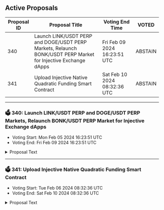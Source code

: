 ## Active Proposals

| Proposal ID | Proposal Title | Voting End Time | VOTED |
|-------------|----------------|-----------------|-------|
| 340 | Launch LINK/USDT PERP and DOGE/USDT PERP Markets, Relaunch BONK/USDT PERP Market for Injective Exchange dApps | Fri Feb 09 2024 16:23:51 UTC | ABSTAIN |
| 341 | Upload Injective Native Quadratic Funding Smart Contract | Sat Feb 10 2024 08:32:36 UTC | ABSTAIN |

---

### 🗳 340: Launch LINK/USDT PERP and DOGE/USDT PERP Markets, Relaunch BONK/USDT PERP Market for Injective Exchange dApps
- Voting Start: Mon Feb 05 2024 16:23:51 UTC
- Voting End: Fri Feb 09 2024 16:23:51 UTC

<details>
<summary>Proposal Text</summary>
 
This proposal, if passed, will launch the LINK/USDT PERP and DOGE/USDT PERP markets. In addition, the BONK/USDT PERP market will be relaunched with initial margin ratio of 0.195 and maintenance margin ratio of 0.095, maker/taker fees will be updated to -0.01%/0.1%, and price ticks/quantity ticks will be set to 0.00000001/10000. The oracle will also be updated to use a Pyth price feed.nn- By voting YES on this proposal, you agree to launch/relaunch the perp markets as described above.n- By voting NO on the proposal, you do not support launching/relaunching the perp markets as described above.n- By voting NO WITH VETO, you find this proposal to be (1) spam, i.e., irrelevant to the Injective ecosystem, (2) disproportionately infringes on minority interests, or (3) violates or encourages violation of the rules of engagement as currently set out by Injective governance. If the number of ‘NoWithVeto’ votes is greater than a third of total votes, the proposal is rejected and the 100 INJ deposit is burned.n- By voting ABSTAIN, you wish to contribute to quorum while formally declining to vote either for or against the proposal.nnDisclosure: I am a member of the Injective Labs team.
</details>

---

### 🗳 341: Upload Injective Native Quadratic Funding Smart Contract
- Voting Start: Tue Feb 06 2024 08:32:36 UTC
- Voting End: Sat Feb 10 2024 08:32:36 UTC

<details>
<summary>Proposal Text</summary>
 
DoraHacks is proposing the deployment of a Quadratic Funding contract natively on Injective, allowing Injective's ecosystem loyal community members to have a voice in supporting projects they value. The DoraHacks team together with the Injective Foundation would facilitate multiple Quadratic Funding rounds, enabling the distribution of community contributions and matching funds to Injective ecosystem projects. For more information refer to forum post: https://gov.injective.network/discussion/15042-deploying-injective-native-quadratic-funding-smart-contract
</details>
